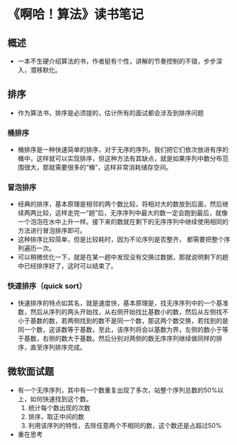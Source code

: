 # 《啊哈！算法》读书笔记
## 概述
- 一本不生硬介绍算法的书，作者挺有个性，讲解的节奏控制的不错，步步深入，潜移默化。
## 排序
- 作为算法书，排序是必须提的，估计所有的面试都会涉及到排序问题
### 桶排序
- 桶排序是一种快速简单的排序，对于无序的序列，我们把它们依次放进有序的桶中，这样就可以实现排序，但这种方法有其缺点，就是如果序列中数分布范围很大，那就需要很多的“桶”，这样非常消耗储存空间。
### 冒泡排序
- 经典的排序，基本原理是相邻的两个数比较，将相对大的数放到后面，然后继续两两比较，这样走完一“趟”后，无序序列中最大的数一定会跑到最后，就像一个泡泡在水中上升一样。接下来的数就在剩下的无序序列中继续使用相同的方法进行冒泡排序即可。
- 这种排序比较简单，但是比较耗时，因为不论序列是否整齐， 都需要把整个序列遍历一次。
- 可以稍微优化一下，就是在某一趟中发现没有交换过数据，那就说明剩下的趟中已经排序好了，这时可以结束了。
### 快速排序（quick sort）
- 快速排序的特点如其名，就是速度快，基本原理是，找无序序列中的一个基准数，然后从序列的两头开始找，从右侧开始找比基数小的数，然后从左侧找不小于基数的数，若两侧找到的数不是同一个数，那这两个数交换，若找到的是同一个数，这该数等于基数，至此，该序列将会以基数为界，左侧的数小于等于基数，右侧的数大于基数。然后分别对两侧的数无序序列继续做同样的排序，直至序列排序完成。

## 微软面试题
- 有一个无序序列，其中有一个数重复出现了多次，站整个序列总数的50%以上，如何快速找到这个数。
    1. 统计每个数出现的次数
    2. 排序，取正中间的数
    3. 利用该序列的特性，去除任意两个不相同的数，这个数还是占超过50%
- 重在思考 
